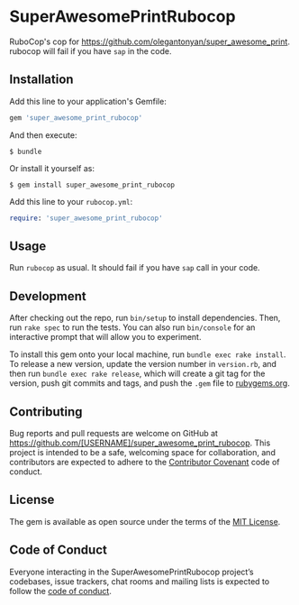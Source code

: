 # SuperAwesomePrintRubocop

RuboCop's cop for https://github.com/olegantonyan/super_awesome_print.
rubocop will fail if you have `sap` in the code.

## Installation

Add this line to your application's Gemfile:

```ruby
gem 'super_awesome_print_rubocop'
```

And then execute:

    $ bundle

Or install it yourself as:

    $ gem install super_awesome_print_rubocop

Add this line to your `rubocop.yml`:

```ruby
require: 'super_awesome_print_rubocop'
```

## Usage

Run `rubocop` as usual. It should fail if you have `sap` call in your code.

## Development

After checking out the repo, run `bin/setup` to install dependencies. Then, run `rake spec` to run the tests. You can also run `bin/console` for an interactive prompt that will allow you to experiment.

To install this gem onto your local machine, run `bundle exec rake install`. To release a new version, update the version number in `version.rb`, and then run `bundle exec rake release`, which will create a git tag for the version, push git commits and tags, and push the `.gem` file to [rubygems.org](https://rubygems.org).

## Contributing

Bug reports and pull requests are welcome on GitHub at https://github.com/[USERNAME]/super_awesome_print_rubocop. This project is intended to be a safe, welcoming space for collaboration, and contributors are expected to adhere to the [Contributor Covenant](http://contributor-covenant.org) code of conduct.

## License

The gem is available as open source under the terms of the [MIT License](http://opensource.org/licenses/MIT).

## Code of Conduct

Everyone interacting in the SuperAwesomePrintRubocop project’s codebases, issue trackers, chat rooms and mailing lists is expected to follow the [code of conduct](https://github.com/olegantonyan/super_awesome_print_rubocop/blob/master/CODE_OF_CONDUCT.md).
